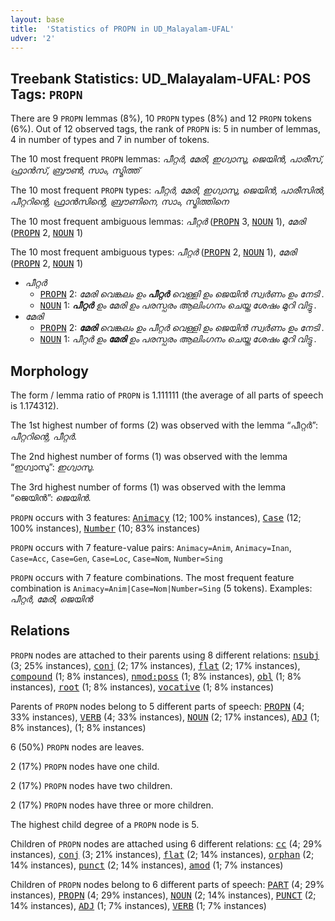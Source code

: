 ```yaml
---
layout: base
title:  'Statistics of PROPN in UD_Malayalam-UFAL'
udver: '2'
---
```


## Treebank Statistics: UD_Malayalam-UFAL: POS Tags: `PROPN`

There are 9 `PROPN` lemmas (8%), 10 `PROPN` types (8%) and 12 `PROPN` tokens (6%).
Out of 12 observed tags, the rank of `PROPN` is: 5 in number of lemmas, 4 in number of types and 7 in number of tokens.

The 10 most frequent `PROPN` lemmas: <em>പീറ്റർ, മേരി, ഇഗ്വാസു, ജെയിൻ, പാരീസ്, ഫ്രാൻസ്, ബ്രൗൺ, സാം, സ്മിത്ത്</em>

The 10 most frequent `PROPN` types:  <em>പീറ്റർ, മേരി, ഇഗ്വാസു, ജെയിൻ, പാരീസിൽ, പീറ്ററിന്റെ, ഫ്രാൻസിന്റെ, ബ്രൗണിനെ, സാം, സ്മിത്തിനെ</em>

The 10 most frequent ambiguous lemmas: <em>പീറ്റർ</em> (<tt><a href="ml_ufal-pos-PROPN.html">PROPN</a></tt> 3, <tt><a href="ml_ufal-pos-NOUN.html">NOUN</a></tt> 1), <em>മേരി</em> (<tt><a href="ml_ufal-pos-PROPN.html">PROPN</a></tt> 2, <tt><a href="ml_ufal-pos-NOUN.html">NOUN</a></tt> 1)

The 10 most frequent ambiguous types:  <em>പീറ്റർ</em> (<tt><a href="ml_ufal-pos-PROPN.html">PROPN</a></tt> 2, <tt><a href="ml_ufal-pos-NOUN.html">NOUN</a></tt> 1), <em>മേരി</em> (<tt><a href="ml_ufal-pos-PROPN.html">PROPN</a></tt> 2, <tt><a href="ml_ufal-pos-NOUN.html">NOUN</a></tt> 1)


* <em>പീറ്റർ</em>
  * <tt><a href="ml_ufal-pos-PROPN.html">PROPN</a></tt> 2: <em>മേരി വെങ്കലം ഉം <b>പീറ്റർ</b> വെള്ളി ഉം ജെയിൻ സ്വർണം ഉം നേടി .</em>
  * <tt><a href="ml_ufal-pos-NOUN.html">NOUN</a></tt> 1: <em><b>പീറ്റർ</b> ഉം മേരി ഉം പരസ്പരം ആലിംഗനം ചെയ്ത ശേഷം മുറി വിട്ടു .</em>
* <em>മേരി</em>
  * <tt><a href="ml_ufal-pos-PROPN.html">PROPN</a></tt> 2: <em><b>മേരി</b> വെങ്കലം ഉം പീറ്റർ വെള്ളി ഉം ജെയിൻ സ്വർണം ഉം നേടി .</em>
  * <tt><a href="ml_ufal-pos-NOUN.html">NOUN</a></tt> 1: <em>പീറ്റർ ഉം <b>മേരി</b> ഉം പരസ്പരം ആലിംഗനം ചെയ്ത ശേഷം മുറി വിട്ടു .</em>

## Morphology

The form / lemma ratio of `PROPN` is 1.111111 (the average of all parts of speech is 1.174312).

The 1st highest number of forms (2) was observed with the lemma “പീറ്റർ”: <em>പീറ്ററിന്റെ, പീറ്റർ</em>.

The 2nd highest number of forms (1) was observed with the lemma “ഇഗ്വാസു”: <em>ഇഗ്വാസു</em>.

The 3rd highest number of forms (1) was observed with the lemma “ജെയിൻ”: <em>ജെയിൻ</em>.

`PROPN` occurs with 3 features: <tt><a href="ml_ufal-feat-Animacy.html">Animacy</a></tt> (12; 100% instances), <tt><a href="ml_ufal-feat-Case.html">Case</a></tt> (12; 100% instances), <tt><a href="ml_ufal-feat-Number.html">Number</a></tt> (10; 83% instances)

`PROPN` occurs with 7 feature-value pairs: `Animacy=Anim`, `Animacy=Inan`, `Case=Acc`, `Case=Gen`, `Case=Loc`, `Case=Nom`, `Number=Sing`

`PROPN` occurs with 7 feature combinations.
The most frequent feature combination is `Animacy=Anim|Case=Nom|Number=Sing` (5 tokens).
Examples: <em>പീറ്റർ, മേരി, ജെയിൻ</em>


## Relations

`PROPN` nodes are attached to their parents using 8 different relations: <tt><a href="ml_ufal-dep-nsubj.html">nsubj</a></tt> (3; 25% instances), <tt><a href="ml_ufal-dep-conj.html">conj</a></tt> (2; 17% instances), <tt><a href="ml_ufal-dep-flat.html">flat</a></tt> (2; 17% instances), <tt><a href="ml_ufal-dep-compound.html">compound</a></tt> (1; 8% instances), <tt><a href="ml_ufal-dep-nmod-poss.html">nmod:poss</a></tt> (1; 8% instances), <tt><a href="ml_ufal-dep-obl.html">obl</a></tt> (1; 8% instances), <tt><a href="ml_ufal-dep-root.html">root</a></tt> (1; 8% instances), <tt><a href="ml_ufal-dep-vocative.html">vocative</a></tt> (1; 8% instances)

Parents of `PROPN` nodes belong to 5 different parts of speech: <tt><a href="ml_ufal-pos-PROPN.html">PROPN</a></tt> (4; 33% instances), <tt><a href="ml_ufal-pos-VERB.html">VERB</a></tt> (4; 33% instances), <tt><a href="ml_ufal-pos-NOUN.html">NOUN</a></tt> (2; 17% instances), <tt><a href="ml_ufal-pos-ADJ.html">ADJ</a></tt> (1; 8% instances),  (1; 8% instances)

6 (50%) `PROPN` nodes are leaves.

2 (17%) `PROPN` nodes have one child.

2 (17%) `PROPN` nodes have two children.

2 (17%) `PROPN` nodes have three or more children.

The highest child degree of a `PROPN` node is 5.

Children of `PROPN` nodes are attached using 6 different relations: <tt><a href="ml_ufal-dep-cc.html">cc</a></tt> (4; 29% instances), <tt><a href="ml_ufal-dep-conj.html">conj</a></tt> (3; 21% instances), <tt><a href="ml_ufal-dep-flat.html">flat</a></tt> (2; 14% instances), <tt><a href="ml_ufal-dep-orphan.html">orphan</a></tt> (2; 14% instances), <tt><a href="ml_ufal-dep-punct.html">punct</a></tt> (2; 14% instances), <tt><a href="ml_ufal-dep-amod.html">amod</a></tt> (1; 7% instances)

Children of `PROPN` nodes belong to 6 different parts of speech: <tt><a href="ml_ufal-pos-PART.html">PART</a></tt> (4; 29% instances), <tt><a href="ml_ufal-pos-PROPN.html">PROPN</a></tt> (4; 29% instances), <tt><a href="ml_ufal-pos-NOUN.html">NOUN</a></tt> (2; 14% instances), <tt><a href="ml_ufal-pos-PUNCT.html">PUNCT</a></tt> (2; 14% instances), <tt><a href="ml_ufal-pos-ADJ.html">ADJ</a></tt> (1; 7% instances), <tt><a href="ml_ufal-pos-VERB.html">VERB</a></tt> (1; 7% instances)

